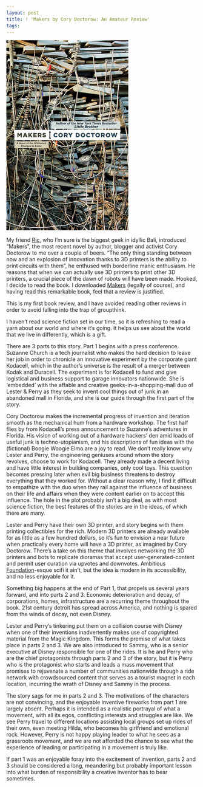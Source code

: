 ```yaml
---
layout: post
title: ! 'Makers by Cory Doctorow: An Amateur Review'
tags: 
---
```

![Makers by Cory Doctorow](/images/makers-by-cory-doctorow.jpg)							

My friend [Ric](http://twitter.com/ricoflan), who I’m sure is the biggest geek in idyllic Bali, introduced “Makers”, the most recent novel by author, blogger and activist Cory Doctorow to me over a couple of beers. “The only thing standing between now and an explosion of innovation thanks to 3D printers is the ability to print circuits with them”, he enthused with borderline manic enthusiasm. He reasons that when we can actually use 3D printers to print other 3D printers, a crucial piece of the dawn of robots will have been made. Hooked, I decide to read the book. I downloaded [Makers](http://craphound.com/makers/download/) (legally of course), and having read this remarkable book, feel that a review is justified.

This is my first book review, and I have avoided reading other reviews in order to avoid falling into the trap of groupthink.

I haven’t read science fiction set in our time, so it is refreshing to read a yarn about our world and where it’s going. It helps us see about the world that we live in differently, which is a gift. 

There are 3 parts to this story. Part 1 begins with a press conference. Suzanne Church is a tech journalist who makes the hard decision to leave her job in order to chronicle an innovative experiment by the corporate giant Kodacell, which in the author’s universe is the result of a merger between Kodak and Duracell. The experiment is for Kodacell to fund and give logistical and business support to garage innovators nationwide. She is ‘embedded’ with the affable and creative geeks-in-a-shopping-mall duo of Lester & Perry as they seek to invent cool things out of junk in an abandoned mall in Florida, and she is our guide through the first part of the story. 

Cory Doctorow makes the incremental progress of invention and iteration smooth as the mechanical hum from a hardware workshop. The first half flies by from Kodacell’s press announcement to Suzanne’s adventures in Florida. His vision of working out of a hardware hackers’ den amid loads of useful junk is techno-utopianism, and his descriptions of fun ideas with the (fictional) Boogie Woogie Elmo are a joy to read. We don’t really know why Lester and Perry, the engineering geniuses around whom the story revolves, choose to work for Kodacell. They already made a decent living and have little interest in building companies, only cool toys. This question becomes pressing later when evil big business threatens to destroy everything that they worked for. Without a clear reason why, I find it difficult to empathize with the duo when they rail against the influence of business on their life and affairs when they were content earlier on to accept this influence. The hole in the plot probably isn’t a big deal, as with most science fiction, the best features of the stories are in the ideas, of which there are many.

Lester and Perry have their own 3D printer, and story begins with them printing collectibles for the rich. Modern 3D printers are already available for as little as a few hundred dollars, so it’s fun to envision a near future when practically every home will have a 3D printer, as imagined by Cory Doctorow. There’s a take on this theme that involves networking the 3D printers and bots to replicate dioramas that accept user-generated-content and permit user curation via upvotes and downvotes. Ambitious [Foundation](http://en.wikipedia.org/wiki/Foundation_series)-esque scifi it ain’t, but the idea is modern in its accessibility, and no less enjoyable for it.

Something big happens at the end of Part 1, that propels us several years forward, and into parts 2 and 3. Economic deterioration and decay, of corporations, homes, infrastructure are a recurring theme throughout the book. 21st century detroit has spread across America, and nothing is spared from the winds of decay, not even Disney.

Lester and Perry’s tinkering put them on a collision course with Disney when one of their inventions inadvertently makes use of copyrighted material from the Magic Kingdom. This forms the premise of what takes place in parts 2 and 3. We are also introduced to Sammy, who is a senior executive at Disney responsible for one of the rides. It is he and Perry who are the chief protagonists through parts 2 and 3 of the story, but it is Perry who is the protagonist who starts and leads a mass movement that promises to rejuvenate a number of communities nationwide through a ride network with crowdsourced content that serves as a tourist magnet in each location, incurring the wrath of Disney and Sammy in the process.

The story sags for me in parts 2 and 3. The motivations of the characters are not convincing, and the enjoyable inventive fireworks from part 1 are largely absent. Perhaps it is intended as a realistic portrayal of what a movement, with all its egos, conflicting interests and struggles are like. We see Perry travel to different locations assisting local groups set up rides of their own, even meeting Hilda, who becomes his girlfriend and emotional rock. However, Perry is not happy playing leader to what he sees as a grassroots movement, and we are not afforded the chance to see what the experience of leading or participating in a movement is truly like.

If part 1 was an enjoyable foray into the excitement of invention, parts 2 and 3 should be considered a long, meandering but probably important lesson into what burden of responsibility a creative inventor has to bear sometimes. 